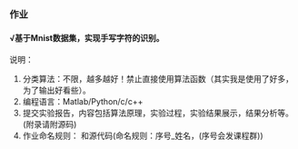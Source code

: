 ### 作业
#### √基于Mnist数据集，实现手写字符的识别。

说明：
1. 分类算法：不限，越多越好！禁止直接使用算法函数（其实我是使用了好多，为了输出好看些）。
2. 编程语言：Matlab/Python/c/c++
3. 提交实验报告，内容包括算法原理，实验过程，实验结果展示，结果分析等。(附录请附源码)
4. 作业命名规则：
和源代码(命名规则：序号_姓名，(序号会发课程群))
